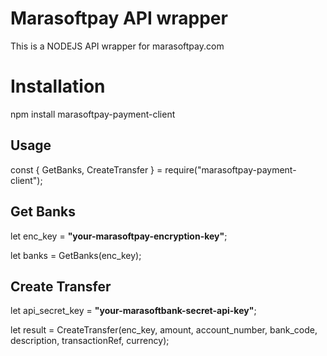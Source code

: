 # Marasoftpay API wrapper

This is a NODEJS API wrapper for marasoftpay.com

# Installation

npm install marasoftpay-payment-client

## Usage

const { GetBanks, CreateTransfer } = require("marasoftpay-payment-client");

## Get Banks

let enc_key = **"your-marasoftpay-encryption-key"**;

let banks = GetBanks(enc_key);

## Create Transfer

let api_secret_key = **"your-marasoftbank-secret-api-key"**;

let result = CreateTransfer(enc_key, amount, account_number, bank_code, description, transactionRef, currency);

